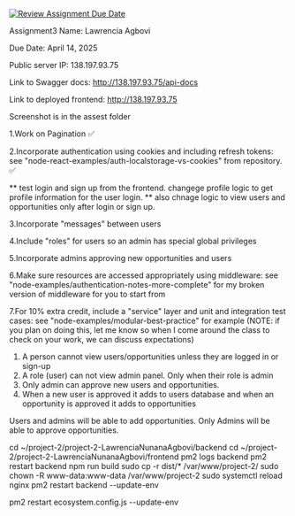 [![Review Assignment Due Date](https://classroom.github.com/assets/deadline-readme-button-22041afd0340ce965d47ae6ef1cefeee28c7c493a6346c4f15d667ab976d596c.svg)](https://classroom.github.com/a/I3LuwWFf)



Assignment3
Name: Lawrencia Agbovi

Due Date: April 14, 2025

Public server IP: 138.197.93.75

Link to Swagger docs: http://138.197.93.75/api-docs

Link to deployed frontend: http://138.197.93.75


Screenshot is in the assest folder

1.Work on Pagination ✅

2.Incorporate authentication using cookies and including refresh tokens: see "node-react-examples/auth-localstorage-vs-cookies" from repository. ✅

** test login and sign up from the frontend. changege profile logic to get profile information for the user login. 
** also chnage logic to view users and opportunities only after login or sign up. 


3.Incorporate "messages" between users

4.Include "roles" for users so an admin has special global privileges 

5.Incorporate admins approving new opportunities and users

6.Make sure resources are accessed appropriately using middleware: see "node-examples/authentication-notes-more-complete" for my broken version of middleware for you to start from

7.For 10% extra credit, include a "service" layer and unit and integration test cases: see "node-examples/modular-best-practice" for example (NOTE: if you plan on doing this, let me know so when I come around the class to check on your work, we can discuss expectations)

1. A person cannot view users/opportunities unless they are logged in or sign-up
2. A role (user) can not view admin panel. Only when their role is admin
3. Only admin can approve new users and opportunities. 
4. When a new user is approved it adds to users database and when an opportunity is approved it adds to opportunities

Users and admins will be able to add opportunities. Only Admins will be able to approve opportunities. 




cd ~/project-2/project-2-LawrenciaNunanaAgbovi/backend
cd ~/project-2/project-2-LawrenciaNunanaAgbovi/frontend
pm2 logs backend
pm2 restart backend
npm run build
sudo cp -r dist/* /var/www/project-2/
sudo chown -R www-data:www-data /var/www/project-2
sudo systemctl reload nginx
pm2 restart backend --update-env

pm2 restart ecosystem.config.js --update-env
